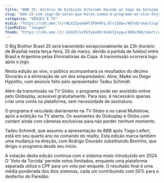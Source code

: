 ```yaml
---
title: "BBB 25: Horário de Exibição Alterado Devido ao Jogo da Seleção Brasileira"
slug: "bbb-25-com-jogo-da-seleo-que-horas-comea-o-programa-ao-vivo-hoje"
categoria: "SÉRIES E TV"
midia: "https://cdn.ome.lt/rNLXZ2yvmGHf3F9H4Fq_BlrJ2GQ=/987x0/smart/uploads/conteudo/fotos/bbb25-tadeu-schmidt-horario.jpg"
tipoMidia: "imagem"
thumb: "https://cdn.ome.lt/-GCm1hJvvFkfyka09r4i0e3jkyg=/480x360/smart/extras/conteudos/bbb25-tadeu-schmidt-horario-peq.jpg"
---
```


O Big Brother Brasil 25 será transmitido excepcionalmente às 23h (horário de Brasília) nesta terça-feira, 25 de março, devido à partida de futebol entre Brasil e Argentina pelas Eliminatórias da Copa. A transmissão ocorrerá logo após o jogo.

Nesta edição ao vivo, o público acompanhará os resultados do décimo Sincerão e a eliminação de um dos emparedados: Aline, Maike ou Diego Hypólito, com anúncio feito pelo apresentador Tadeu Schmidt.

Além da transmissão na TV Globo, o programa pode ser assistido online pelo Globoplay, acessível gratuitamente. Para isso, é necessário apenas criar uma conta na plataforma, sem necessidade de assinatura.

O programa é veiculado diariamente na TV Globo e no canal Multishow, após a exibição na TV aberta. Os assinantes do Globoplay e Globo.com contam ainda com câmeras exclusivas para não perder nenhum momento.

Tadeu Schmidt, que assumiu a apresentação do BBB após Tiago Leifert, está em seu quarto ano no comando do reality. Esta edição marca também uma mudança na direção, com Rodrigo Dourado substituindo Boninho, que dirigiu o programa desde seu início.

A votação desta edição continua com o sistema misto introduzido em 2024. O 'Voto da Torcida' permite votos ilimitados, enquanto uma plataforma separada utiliza o CPF para um voto por enquete. O resultado final é uma média ponderada dos dois sistemas, cada um contribuindo com 50% para o desfecho do Paredão.